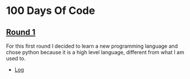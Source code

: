 # 100 Days Of Code


## [Round 1](https://github.com/PHBonifacio/100DaysOfCode/tree/master/R1-python)
For this first round I decided to learn a new programming language and chose python because it is a high level language, different from  what I am used to.
  * [Log](https://github.com/PHBonifacio/100DaysOfCode/blob/master/R1-python/log.md)
